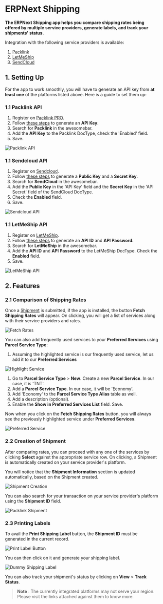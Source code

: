 <!-- add-breadcrumbs -->
# ERPNext Shipping

**The ERPNext Shipping app helps you compare shipping rates being offered by multiple service providers, generate labels, and track your shipments' status.**

Integration with the following service providers is available:

1. [Packlink](https://www.packlink.com/en-GB/)
1. [LetMeShip](https://www.letmeship.com/en/)
1. [SendCloud](https://www.sendcloud.com/home-new/)

## 1. Setting Up

For the app to work smoothly, you will have to generate an API key from **at least one** of the platforms listed above. Here is a guide to set them up:

### 1.1 Packlink API

1. Register on [Packlink PRO](https://auth.packlink.com/en-GB/pro/register?platform=PRO&platform_country=UN).
1. Follow [these steps](https://support-pro.packlink.com/hc/en-gb/articles/213431749-How-to-generate-an-API-key-on-PRO) to generate an **API Key**.
1. Search for **Packlink** in the awesomebar.
1. Add the **API Key** to the Packlink DocType, check the 'Enabled' field.
1. Save.

<img class="screenshot" alt="Packlink API" src="{{docs_base_url}}/assets/img/erpnext_integrations/packlink_api.png">

### 1.1 Sendcloud API

1. Register on [Sendcloud](https://panel.sendcloud.sc/accounts/signup/).
1. Follow [these steps](https://support.sendcloud.com/hc/en-us/articles/360024967612-Service-points-for-API-Integrations#step-1-) to generate a **Public Key** and a **Secret Key**.
1. Search for **SendCloud** in the awesomebar.
1. Add the **Public Key** in the 'API Key' field and the **Secret Key** in the 'API Secret' field of the SendCloud DocType.
1. Check the **Enabled** field.
1. Save.

<img class="screenshot" alt="Sendcloud API" src="{{docs_base_url}}/assets/img/erpnext_integrations/sendcloud_api.png">

### 1.1 LetMeShip API

1. Register on [LetMeShip](https://www.letmeship.com/en/).
1. Follow [these steps](https://www.letmeship.com/en/connect-the-shipping-interface/) to generate an **API ID** and **API Password**.
1. Search for **LetMeShip** in the awesomebar.
1. Add the **API ID** and **API Password** to the LetMeShip DocType. Check the **Enabled** field.
1. Save.

<img class="screenshot" alt="LetMeShip API" src="{{docs_base_url}}/assets/img/erpnext_integrations/letmeship_api.png">

## 2. Features

### 2.1 Comparison of Shipping Rates

Once a [Shipment](/docs/v12/user/manual/en/stock/shipment) is submitted, if the app is installed, the button **Fetch Shipping Rates** will appear. On clicking, you will get a list of services along with their service providers and rates.

<img class="screenshot" alt="Fetch Rates" src="{{docs_base_url}}/assets/img/erpnext_integrations/fetch_rates.png">

You can also add frequently used services to your **Preferred Services** using **Parcel Service Type**:

1. Assuming the highlighted service is our frequently used service, let us add it to our **Preferred Services**

 <img class="screenshot" alt="Highlight Service" src="{{docs_base_url}}/assets/img/erpnext_integrations/service_highlight.png">

1. Go to **Parcel Service Type** > **New**. Create a new **Parcel Service**. In our case, it is 'TNT'.
1. Add a **Parcel Service Type**. In our case, it will be 'Economy'.
1. Add 'Economy' to the **Parcel Service Type Alias** table as well.
1. Add a description (optional).
1. Enable the **Show in Preferred Services List** field. Save.

Now when you click on the **Fetch Shipping Rates** button, you will always see the previously highlighted service under **Preferred Services**.

<img class="screenshot" alt="Preferred Service" src="{{docs_base_url}}/assets/img/erpnext_integrations/preferred_service.png">

### 2.2 Creation of Shipment

After comparing rates, you can proceed with any one of the services by clicking **Select** against the appropriate service row. On clicking, a Shipment is automatically created on your service provider's platform.

You will notice that the **Shipment Information** section is updated automatically, based on the Shipment created.

<img class="screenshot" alt="Shipment Creation" src="{{docs_base_url}}/assets/img/erpnext_integrations/create_shipment.gif">

You can also search for your transaction on your service provider's platform using the **Shipment ID** field.

<img class="screenshot" alt="Packlink Shipment" src="{{docs_base_url}}/assets/img/erpnext_integrations/packlink_shipment.png">

### 2.3 Printing Labels

To avail the **Print Shipping Label** button, the **Shipment ID** must be generated in the current record.

<img class="screenshot" alt="Print Label Button" src="{{docs_base_url}}/assets/img/erpnext_integrations/print_label_button.png">

You can then click on it and generate your shipping label.

<img class="screenshot" alt="Dummy Shipping Label" src="{{docs_base_url}}/assets/img/erpnext_integrations/dummy_shipping_label.png">


You can also track your shipment's status by clicking on **View** > **Track Status**.

> **Note** : The currently integrated platforms may not serve your region. Please visit the links attached against them to know more.